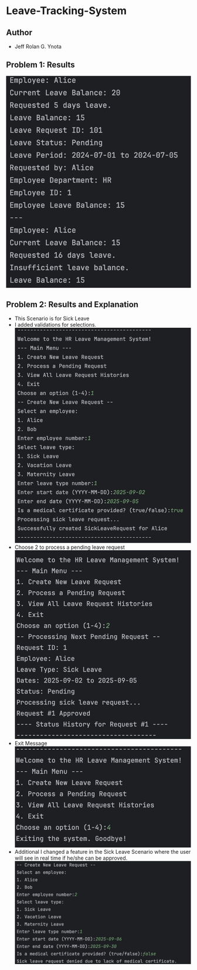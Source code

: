 # Leave-Tracking-System

## Author
- Jeff Rolan G. Ynota

## Problem 1: Results
![Problem Screenshot](src/images/problem1.jpeg)

## Problem 2: Results and Explanation
- This Scenario is for Sick Leave
- I added validations for selections.
![Problem Screenshot](src/images/problem2.1.jpeg)
- Choose 2 to process a pending leave request
![Problem Screenshot](src/images/problem2.2.jpeg)
- Exit Message
![Problem Screenshot](src/images/problem2.9.jpeg)
- Additional I changed a feature in the Sick Leave Scenario where the user will see in real time if he/she can be approved. 
![Problem Screenshot](src/images/problem2.10.jpeg)